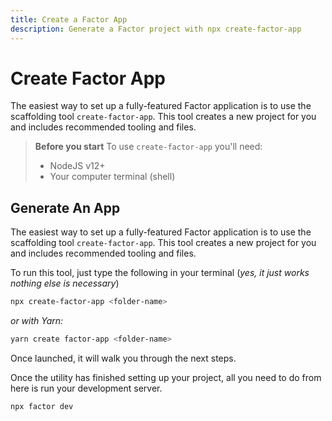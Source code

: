 ```yaml
---
title: Create a Factor App
description: Generate a Factor project with npx create-factor-app
---
```


# Create Factor App

The easiest way to set up a fully-featured Factor application is to use the scaffolding tool `create-factor-app`. This tool creates a new project for you and includes recommended tooling and files.

> **Before you start**
> To use `create-factor-app` you'll need:
>
> - NodeJS v12+
> - Your computer terminal (shell)

## Generate An App

The easiest way to set up a fully-featured Factor application is to use the scaffolding tool `create-factor-app`. This tool creates a new project for you and includes recommended tooling and files.

To run this tool, just type the following in your terminal (_yes, it just works nothing else is necessary_)

```bash
npx create-factor-app <folder-name>
```

_or with Yarn:_

```bash
yarn create factor-app <folder-name>
```

Once launched, it will walk you through the next steps.

Once the utility has finished setting up your project, all you need to do from here is run your development server.

```bash
npx factor dev
```
